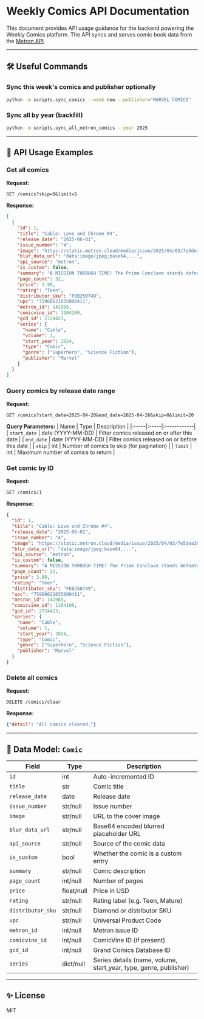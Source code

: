 # Weekly Comics API Documentation

This document provides API usage guidance for the backend powering the Weekly Comics platform. The API syncs and serves comic book data from the [Metron API](https://metron.cloud).

---

## 🛠 Useful Commands

### Sync this week's comics and publisher optionally
```bash
python -m scripts.sync_comics --week new --publisher="MARVEL COMICS"
```

### Sync all by year (backfill)
```bash
python -m scripts.sync_all_metron_comics --year 2025
```

---

## 📨 API Usage Examples

### Get all comics

**Request:**
```http
GET /comics?skip=0&limit=5
```

**Response:**
```json
[
  {
    "id": 1,
    "title": "Cable: Love and Chrome #4",
    "release_date": "2025-06-01",
    "issue_number": "4",
    "image": "https://static.metron.cloud/media/issue/2025/04/03/7e5dea304c49460f9c1ea2b937650c52.jpg",
    "blur_data_url": "data:image/jpeg;base64,...",
    "api_source": "metron",
    "is_custom": false,
    "summary": "A MISSION THROUGH TIME! The Prime Conclave stands defeated...",
    "page_count": 32,
    "price": 3.99,
    "rating": "Teen",
    "distributor_sku": "FEB250749",
    "upc": "75960621035000411",
    "metron_id": 141985,
    "comicvine_id": 1104100,
    "gcd_id": 2724423,
    "series": {
      "name": "Cable",
      "volume": 1,
      "start_year": 2024,
      "type": "Comic",
      "genre": ["Superhero", "Science Fiction"],
      "publisher": "Marvel"
    }
  }
]
```

### Query comics by release date range

**Request:**
```http
GET /comics?start_date=2025-04-20&end_date=2025-04-26&skip=0&limit=20
```

**Query Parameters:**
| Name | Type | Description |
|:-----|:-----|:------------|
| `start_date` | date (YYYY-MM-DD) | Filter comics released on or after this date |
| `end_date` | date (YYYY-MM-DD) | Filter comics released on or before this date |
| `skip` | int | Number of comics to skip (for pagination) |
| `limit` | int | Maximum number of comics to return |

### Get comic by ID

**Request:**
```http
GET /comics/1
```

**Response:**
```json
{
  "id": 1,
  "title": "Cable: Love and Chrome #4",
  "release_date": "2025-06-01",
  "issue_number": "4",
  "image": "https://static.metron.cloud/media/issue/2025/04/03/7e5dea304c49460f9c1ea2b937650c52.jpg",
  "blur_data_url": "data:image/jpeg;base64,...",
  "api_source": "metron",
  "is_custom": false,
  "summary": "A MISSION THROUGH TIME! The Prime Conclave stands defeated...",
  "page_count": 32,
  "price": 3.99,
  "rating": "Teen",
  "distributor_sku": "FEB250749",
  "upc": "75960621035000411",
  "metron_id": 141985,
  "comicvine_id": 1104100,
  "gcd_id": 2724423,
  "series": {
    "name": "Cable",
    "volume": 1,
    "start_year": 2024,
    "type": "Comic",
    "genre": ["Superhero", "Science Fiction"],
    "publisher": "Marvel"
  }
}
```

### Delete all comics

**Request:**
```http
DELETE /comics/clear
```

**Response:**
```json
{"detail": "All comics cleared."}
```

---

## 📜 Data Model: `Comic`

| Field             | Type         | Description                                         |
|-------------------|--------------|-----------------------------------------------------|
| `id`              | int          | Auto-incremented ID                                 |
| `title`           | str          | Comic title                                         |
| `release_date`    | date         | Release date                                        |
| `issue_number`    | str/null     | Issue number                                        |
| `image`           | str/null     | URL to the cover image                              |
| `blur_data_url`   | str/null     | Base64 encoded blurred placeholder URL              |
| `api_source`      | str/null     | Source of the comic data                            |
| `is_custom`       | bool         | Whether the comic is a custom entry                 |
| `summary`         | str/null     | Comic description                                   |
| `page_count`      | int/null     | Number of pages                                     |
| `price`           | float/null   | Price in USD                                        |
| `rating`          | str/null     | Rating label (e.g. Teen, Mature)                    |
| `distributor_sku` | str/null     | Diamond or distributor SKU                         |
| `upc`             | str/null     | Universal Product Code                              |
| `metron_id`       | int/null     | Metron issue ID                                     |
| `comicvine_id`    | int/null     | ComicVine ID (if present)                           |
| `gcd_id`          | int/null     | Grand Comics Database ID                           |
| `series`          | dict/null    | Series details (name, volume, start_year, type, genre, publisher) |

---

## ✨ License
MIT

